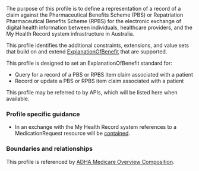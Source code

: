 The purpose of this profile is to define a representation of a record of a claim against the Pharmaceutical Benefits Scheme (PBS) or Repatriation Pharmaceutical Benefits Scheme (RPBS) for the electronic exchange of digital health information between individuals, healthcare providers, and the My Health Record system infrastructure in Australia.

This profile identifies the additional constraints, extensions, and value sets that build on and extend [ExplanationOfBenefit](http://hl7.org/fhir/R4/explanationofbenefit.html) that are supported. 

This profile is designed to set an ExplanationOfBenefit standard for:
* Query for a record of a PBS or RPBS item claim associated with a patient
* Record or update a PBS or RPBS item claim associated with a patient

This profile may be referred to by APIs, which will be listed here when available.


### Profile specific guidance
- In an exchange with the My Health Record system references to a MedicationRequest resource will be [contained](http://hl7.org/fhir/R4/references.html#contained).


### Boundaries and relationships
This profile is referenced by 
[ADHA Medicare Overview Composition](StructureDefinition-dh-composition-mov-1.html).

